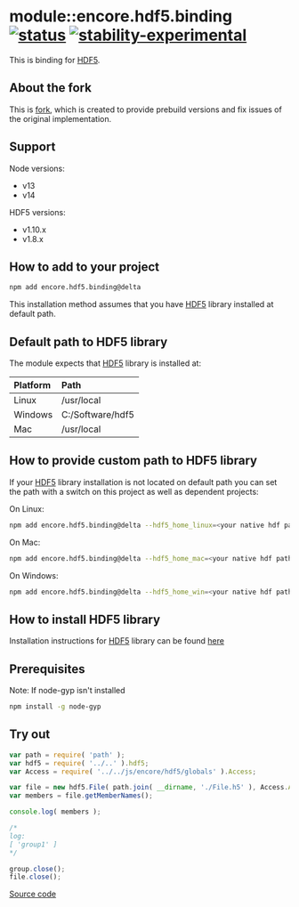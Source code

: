# module::encore.hdf5.binding  [![status](https://github.com/Wandalen/encore.hdf5.binding/workflows/publish/badge.svg)](https://github.com/Wandalen/encore.hdf5.binding/actions?query=workflow%3Apublish) [![stability-experimental](https://img.shields.io/badge/stability-experimental-orange.svg)](https://github.com/emersion/stability-badges#experimental)

This is binding for [HDF5](https://www.hdfgroup.org/HDF5/).

## About the fork

This is [fork](https://github.com/HDF-NI/hdf5.node), which is created to provide prebuild versions and fix issues of the original implementation.

## Support

Node versions:
* v13
* v14

HDF5 versions:
* v1.10.x
* v1.8.x

## How to add to your project

```bash
npm add encore.hdf5.binding@delta
```

This installation method assumes that you have [HDF5](https://www.hdfgroup.org/HDF5/) library installed at default path.

## Default path to HDF5 library

The module expects that [HDF5](https://www.hdfgroup.org/HDF5/) library is installed at:

| Platform |       Path       |
| :------  | :--------------  |
|  Linux   |    /usr/local    |
| Windows  | C:/Software/hdf5 |
|   Mac    |    /usr/local    |

## How to provide custom path to HDF5 library

If your [HDF5](https://www.hdfgroup.org/HDF5/) library installation is not located on default path you can set the path with a switch on this project as well as
dependent projects:

On Linux:

```bash
npm add encore.hdf5.binding@delta --hdf5_home_linux=<your native hdf path>
```

On Mac:

```bash
npm add encore.hdf5.binding@delta --hdf5_home_mac=<your native hdf path>
```

On Windows:

```bash
npm add encore.hdf5.binding@delta --hdf5_home_win=<your native hdf path>
```

## How to install HDF5 library

Installation instructions for [HDF5](https://www.hdfgroup.org/HDF5/) library can be found [here](https://github.com/Wandalen/encore.hdf5.install)

## Prerequisites

Note: If node-gyp isn't installed

```bash
npm install -g node-gyp
```

## Try out

```javascript
var path = require( 'path' );
var hdf5 = require( '../..' ).hdf5;
var Access = require( '../../js/encore/hdf5/globals' ).Access;

var file = new hdf5.File( path.join( __dirname, './File.h5' ), Access.ACC_RDONLY );
var members = file.getMemberNames();

console.log( members );

/*
log:
[ 'group1' ]
*/

group.close();
file.close();

```

[Source code](./sample/trivial/Sample.ss)
